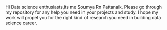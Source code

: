 Hi Data science enthusiasts,its me Soumya Rn Pattanaik. Please go through my repository for any help you need in your projects and study.
I hope my work will propel you for the right kind of research you need in building data science career.
<!---
Soumya-Ranjan-Pattanaik077/Soumya-Ranjan-Pattanaik077 is a ✨ special ✨ repository because its `README.md` (this file) appears on your GitHub profile.
You can click the Preview link to take a look at your changes.
--->

